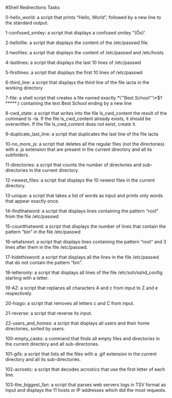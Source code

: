 #Shell Redirections Tasks

0-hello_world: a script that prints “Hello, World”, followed by a new line to the standard output.

1-confused_smiley: a script that displays a confused smiley "(Ôo)'.

2-hellofile: a script that displays the content of the /etc/passwd file.

3-twofiles: a script that displays the content of /etc/passwd and /etc/hosts

4-lastlines: a script that displays the last 10 lines of /etc/passwd

5-firstlines: a script that displays the first 10 lines of /etc/passwd

6-third_line: a script that displays the third line of the file iacta in the working directory

7-file: a shell script that creates a file named exactly \*\\'"Best School"\'\\*$\?\*\*\*\*\*:) containing the text Best School ending by a new line

8-cwd_state: a script that writes into the file ls_cwd_content the result of the command ls -la. If the file ls_cwd_content already exists, it should be overwritten. If the file ls_cwd_content does not exist, create it.

9-duplicate_last_line: a script that duplicates the last line of the file iacta

10-no_more_js: a script that deletes all the regular files (not the directories) with a .js extension that are present in the current directory and all its subfolders.

11-directories: a script that counts the number of directories and sub-directories in the current directory.

12-newest_files: a script that displays the 10 newest files in the current directory.

13-unique: a script that takes a list of words as input and prints only words that appear exactly once.

14-findthatword: a script that displays lines containing the pattern “root” from the file /etc/passwd

15-countthatword: a script that displays the number of lines that contain the pattern “bin” in the file /etc/passwd

16-whatsnext: a script that displays lines containing the pattern “root” and 3 lines after them in the file /etc/passwd.

17-hidethisword: a script that displays all the lines in the file /etc/passwd that do not contain the pattern “bin”.

18-letteronly: a script that displays all lines of the file /etc/ssh/sshd_config starting with a letter.

19-AZ: a script that replaces all characters A and c from input to Z and e respectively.

20-hiago: a script that removes all letters c and C from input.

21-reverse:  a script that reverse its input.

22-users_and_homes:  a script that displays all users and their home directories, sorted by users.

100-empty_casks: a command that finds all empty files and directories in the current directory and all sub-directories.

101-gifs: a script that lists all the files with a .gif extension in the current directory and all its sub-directories.

102-acrostic: a script that decodes acrostics that use the first letter of each line.

103-the_biggest_fan: a script that parses web servers logs in TSV format as input and displays the 11 hosts or IP addresses which did the most requests.

